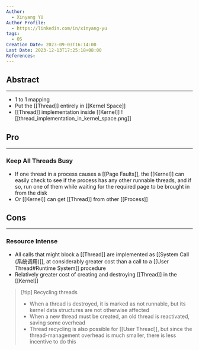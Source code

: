 ```yaml
---
Author:
  - Xinyang YU
Author Profile:
  - https://linkedin.com/in/xinyang-yu
tags:
  - OS
Creation Date: 2023-09-03T16:14:00
Last Date: 2023-12-13T17:25:18+08:00
References: 
---
```

## Abstract
---
- 1 to 1 mapping
- Put the [[Thread]] entirely in [[Kernel Space]]
- [[Thread]] implementation inside [[Kernel]]
![[thread_implementation_in_kernel_space.png]]




## Pro
---
### Keep All Threads Busy
- If one thread in a process causes a [[Page Faults]], the [[Kernel]] can easily check to see if the process has any other runnable threads, and if so, run one of them while waiting for the required page to be brought in from the disk
- Or [[Kernel]] can get [[Thread]] from other [[Process]]


## Cons
---
### Resource Intense
- All calls that might block a [[Thread]] are implemented as [[System Call (系统调用)]], at considerably greater cost than a call to a [[User Thread#Runtime System]] procedure
- Relatively greater cost of creating and destroying [[Thread]] in the [[Kernel]]
>[!tip] Recycling threads
>- When a thread is destroyed, it is marked as not runnable, but its kernel data structures are not otherwise affected
>- When a new thread must be created, an old thread is reactivated, saving some overhead
>- Thread recycling is also possible for [[User Thread]], but since the thread-management overhead is much smaller, there is less incentive to do this